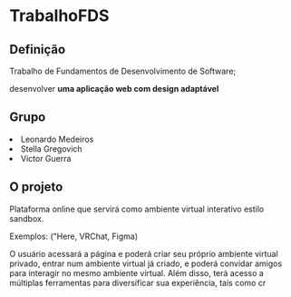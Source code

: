 <h1>TrabalhoFDS</h1>

<h2>Definição</h2>

Trabalho de Fundamentos de Desenvolvimento de Software;
<p>desenvolver <strong>uma aplicação web com design adaptável</strong></p>

<h2>Grupo</h2>

<li>Leonardo Medeiros</li>
<li>Stella Gregovich</li>
<li>Victor Guerra</li>

<h2>O projeto</h2>
Plataforma online que servirá como ambiente virtual interativo estilo sandbox.
<p>Exemplos: ("Here, VRChat, Figma)</p>
<p>O usuário acessará a página e poderá criar seu próprio ambiente virtual privado, entrar num ambiente virtual já criado, e poderá convidar amigos para interagir no mesmo ambiente virtual. Além disso, terá acesso a múltiplas ferramentas para diversificar sua experiência, tais como cr 

